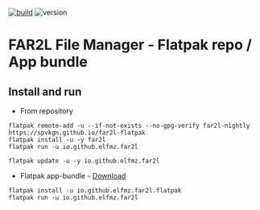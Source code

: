 [![build](https://github.com/spvkgn/far2l-flatpak/actions/workflows/build.yml/badge.svg)](https://github.com/spvkgn/far2l-flatpak/actions/workflows/build.yml) ![version](https://img.shields.io/endpoint?url=https://gist.githubusercontent.com/spvkgn/f53cb6c1d56b0eaf40c88d607fc5fef1/raw/far2l-flatpak.json)
# FAR2L File Manager - Flatpak repo / App bundle
## Install and run
* From repository
```
flatpak remote-add -u --if-not-exists --no-gpg-verify far2l-nightly https://spvkgn.github.io/far2l-flatpak
flatpak install -u -y far2l
flatpak run -u io.github.elfmz.far2l
```
```
flatpak update -u -y io.github.elfmz.far2l
```
* Flatpak app-bundle - [Download](https://github.com/spvkgn/far2l-flatpak/releases/download/latest/io.github.elfmz.far2l.flatpak)
```
flatpak install -u io.github.elfmz.far2l.flatpak
flatpak run -u io.github.elfmz.far2l
```
